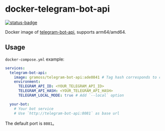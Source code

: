 # docker-telegram-bot-api

[![status-badge](https://multiarch-ci.hentioe.dev/api/badges/8/status.svg)](https://multiarch-ci.hentioe.dev/repos/8)

Docker image of [telegram-bot-api](https://github.com/tdlib/telegram-bot-api), supports arm64/amd64.

## Usage

`docker-compose.yml` example:

```yaml
services:
  telegram-bot-api:
    image: gramoss/telegram-bot-api:ade0841 # Tag hash corresponds to commit
    environment:
      TELEGRAM_API_ID: <YOUR_TELEGRAM_API_ID>
      TELEGRAM_API_HASH: <YOUR_TELEGRAM_API_HASH>
      TELEGRAM_LOCAL_MODE: true # Add `--local` option

  your-bot:
    # Your bot service
    # Use `http://telegram-bot-api:8081` as base url
```

The default port is `8081`。
